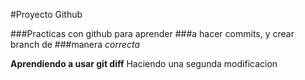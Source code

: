  #Proyecto Github

###Practicas con github para aprender
###a hacer commits, y crear branch de 
###manera *correcta*

**Aprendiendo  a usar git diff**
Haciendo una segunda modificacion
